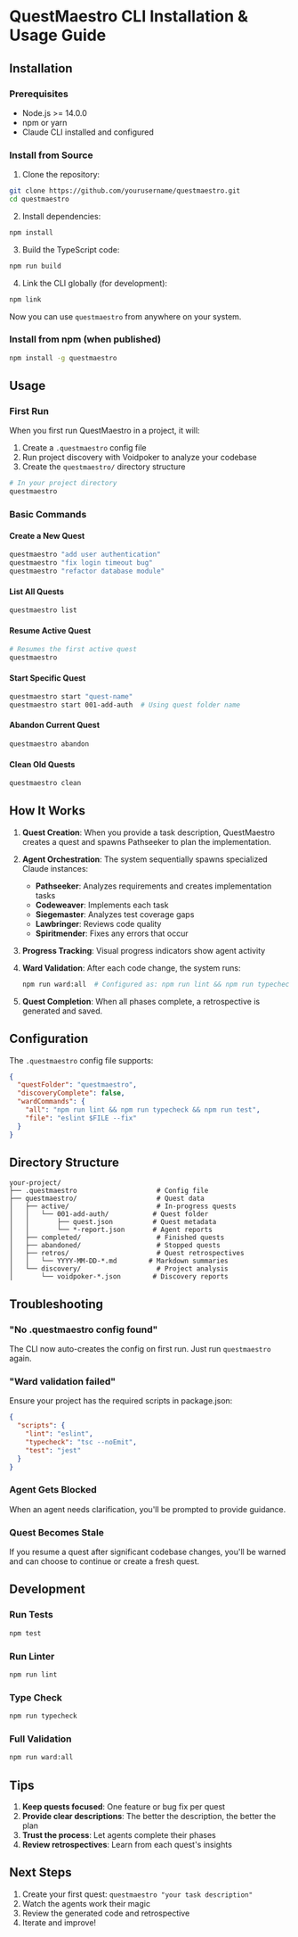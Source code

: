 # QuestMaestro CLI Installation & Usage Guide

## Installation

### Prerequisites
- Node.js >= 14.0.0
- npm or yarn
- Claude CLI installed and configured

### Install from Source

1. Clone the repository:
```bash
git clone https://github.com/yourusername/questmaestro.git
cd questmaestro
```

2. Install dependencies:
```bash
npm install
```

3. Build the TypeScript code:
```bash
npm run build
```

4. Link the CLI globally (for development):
```bash
npm link
```

Now you can use `questmaestro` from anywhere on your system.

### Install from npm (when published)
```bash
npm install -g questmaestro
```

## Usage

### First Run

When you first run QuestMaestro in a project, it will:
1. Create a `.questmaestro` config file
2. Run project discovery with Voidpoker to analyze your codebase
3. Create the `questmaestro/` directory structure

```bash
# In your project directory
questmaestro
```

### Basic Commands

#### Create a New Quest
```bash
questmaestro "add user authentication"
questmaestro "fix login timeout bug"
questmaestro "refactor database module"
```

#### List All Quests
```bash
questmaestro list
```

#### Resume Active Quest
```bash
# Resumes the first active quest
questmaestro
```

#### Start Specific Quest
```bash
questmaestro start "quest-name"
questmaestro start 001-add-auth  # Using quest folder name
```

#### Abandon Current Quest
```bash
questmaestro abandon
```

#### Clean Old Quests
```bash
questmaestro clean
```

## How It Works

1. **Quest Creation**: When you provide a task description, QuestMaestro creates a quest and spawns Pathseeker to plan the implementation.

2. **Agent Orchestration**: The system sequentially spawns specialized Claude instances:
   - **Pathseeker**: Analyzes requirements and creates implementation tasks
   - **Codeweaver**: Implements each task
   - **Siegemaster**: Analyzes test coverage gaps
   - **Lawbringer**: Reviews code quality
   - **Spiritmender**: Fixes any errors that occur

3. **Progress Tracking**: Visual progress indicators show agent activity

4. **Ward Validation**: After each code change, the system runs:
   ```bash
   npm run ward:all  # Configured as: npm run lint && npm run typecheck && npm run test
   ```

5. **Quest Completion**: When all phases complete, a retrospective is generated and saved.

## Configuration

The `.questmaestro` config file supports:

```json
{
  "questFolder": "questmaestro",
  "discoveryComplete": false,
  "wardCommands": {
    "all": "npm run lint && npm run typecheck && npm run test",
    "file": "eslint $FILE --fix"
  }
}
```

## Directory Structure

```
your-project/
├── .questmaestro                    # Config file
├── questmaestro/                    # Quest data
│   ├── active/                      # In-progress quests
│   │   └── 001-add-auth/           # Quest folder
│   │       ├── quest.json          # Quest metadata
│   │       └── *-report.json       # Agent reports
│   ├── completed/                   # Finished quests
│   ├── abandoned/                   # Stopped quests
│   ├── retros/                      # Quest retrospectives
│   │   └── YYYY-MM-DD-*.md        # Markdown summaries
│   └── discovery/                   # Project analysis
│       └── voidpoker-*.json        # Discovery reports
```

## Troubleshooting

### "No .questmaestro config found"
The CLI now auto-creates the config on first run. Just run `questmaestro` again.

### "Ward validation failed"
Ensure your project has the required scripts in package.json:
```json
{
  "scripts": {
    "lint": "eslint",
    "typecheck": "tsc --noEmit",
    "test": "jest"
  }
}
```

### Agent Gets Blocked
When an agent needs clarification, you'll be prompted to provide guidance.

### Quest Becomes Stale
If you resume a quest after significant codebase changes, you'll be warned and can choose to continue or create a fresh quest.

## Development

### Run Tests
```bash
npm test
```

### Run Linter
```bash
npm run lint
```

### Type Check
```bash
npm run typecheck
```

### Full Validation
```bash
npm run ward:all
```

## Tips

1. **Keep quests focused**: One feature or bug fix per quest
2. **Provide clear descriptions**: The better the description, the better the plan
3. **Trust the process**: Let agents complete their phases
4. **Review retrospectives**: Learn from each quest's insights

## Next Steps

1. Create your first quest: `questmaestro "your task description"`
2. Watch the agents work their magic
3. Review the generated code and retrospective
4. Iterate and improve!